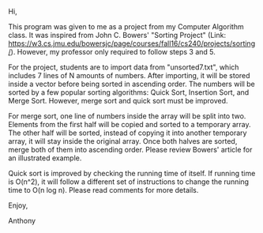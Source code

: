 Hi,

This program was given to me as a project from my Computer Algorithm class. It was inspired from John C. Bowers' "Sorting Project" (Link: https://w3.cs.jmu.edu/bowersjc/page/courses/fall16/cs240/projects/sorting/). However, my professor only required to follow steps 3 and 5.

For the project, students are to import data from "unsorted7.txt", which includes 7 lines of N amounts of numbers. After importing, it will be stored inside a vector before being sorted in ascending order. The numbers will be sorted by a few popular sorting algorithms: Quick Sort, Insertion Sort, and Merge Sort. However, merge sort and quick sort must be improved.

For merge sort, one line of numbers inside the array will be split into two. Elements from the first half will be copied and sorted to a temporary array. The other half will be sorted, instead of copying it into another temporary array, it will stay inside the original array. Once both halves are sorted, merge both of them into ascending order. Please review Bowers' article for an illustrated example.

Quick sort is improved by checking the running time of itself. If running time is O(n^2), it will follow a different set of instructions to change the running time to O(n log n). Please read comments for more details.

Enjoy,

Anthony
